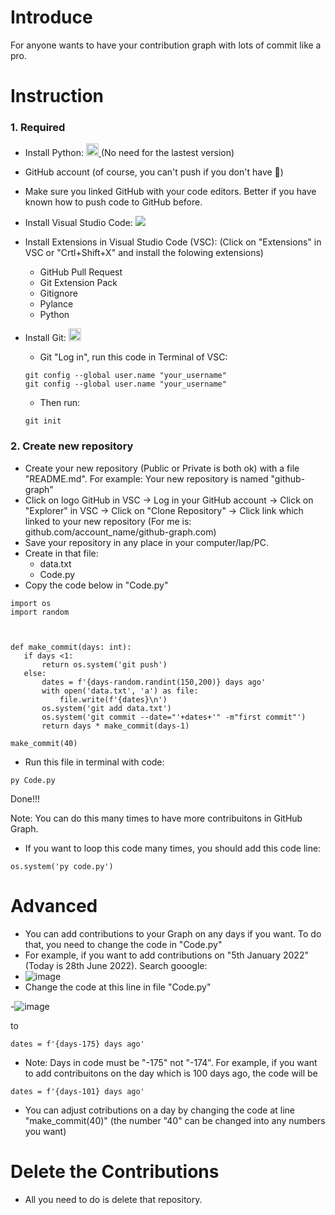 # Introduce
For anyone wants to have your contribution graph with lots of commit like a pro.
# Instruction
### 1. Required 
- Install Python: </a>
  <a href="https://www.python.org/downloads/">
    <img src="https://img.shields.io/badge/Python-3.10-blue" height="20" alt="Python"> 
  </a> (No need for the lastest version)

- GitHub account (of course, you can't push if you don't have 🙂)

- Make sure you linked GitHub with your code editors. Better if you have known how to push code to GitHub before. 

- Install Visual Studio Code:   <a href="https://code.visualstudio.com/download">
    <img src="https://img.shields.io/badge/Visual%20Studio%20Code-64bit-blue"> 
  </a> 
- Install Extensions in Visual Studio Code (VSC): (Click on "Extensions" in VSC or "Crtl+Shift+X" and install the folowing extensions)
  + GitHub Pull Request
  + Git Extension Pack
  + Gitignore
  + Pylance
  + Python
- Install Git: <a href="https://git-scm.com/downloads">
    <img src="https://img.shields.io/badge/Git-64bit-orange" height="20"> 
  </a>
  - Git "Log in", run this code in Terminal of VSC:
  ```
  git config --global user.name "your_username"
  git config --global user.name "your_username"
  ``` 
  - Then run:
  ```
  git init
  ``` 
  
 ### 2. Create new repository
 - Create your new repository (Public or Private is both ok) with a file "README.md". For example: Your new repository is named "github-graph"
 - Click on logo GitHub in VSC -> Log in your GitHub account -> Click on "Explorer" in VSC -> Click on "Clone Repository" -> Click link which linked to your new repository (For me is: github.com/account_name/github-graph.com)
 - Save your repository in any place in your computer/lap/PC.
 - Create in that file:
    + data.txt
    + Code.py
 - Copy the code below in "Code.py"
 ```
import os
import random



def make_commit(days: int):
    if days <1:
        return os.system('git push')
    else:
        dates = f'{days-random.randint(150,200)} days ago'
        with open('data.txt', 'a') as file:
            file.write(f'{dates}\n')
        os.system('git add data.txt')
        os.system('git commit --date="'+dates+'" -m"first commit"')
        return days * make_commit(days-1)

make_commit(40)
```
- Run this file in terminal with code:
```
py Code.py
```
Done!!!

Note: You can do this many times to have more contribuitons in GitHub Graph.
- If you want to loop this code many times, you should add this code line:
```
os.system('py code.py')
``` 

# Advanced
- You can add contributions to your Graph on any days if you want. To do that, you need to change the code in "Code.py"
- For example, if you want to add contributions on "5th January 2022" (Today is 28th June 2022). Search gooogle:
- ![image](https://user-images.githubusercontent.com/104601534/176080258-203d8741-849a-417d-9537-edd5db6b7c33.png)
- Change the code at this line in file "Code.py"

-![image](https://user-images.githubusercontent.com/104601534/176080738-bff15cd0-6b20-4348-a761-3c060b45ed0b.png)

to 
```
dates = f'{days-175} days ago'
```
- Note: Days in code must be "-175" not "-174". For example, if you want to add contribuitons on the day which is 100 days ago, the code will be 
```
dates = f'{days-101} days ago'
```
- You can adjust cotributions on a day by changing the code at line "make_commit(40)" (the number "40" can be changed into any numbers you want)

# Delete the Contributions 
- All you need to do is delete that repository. 
